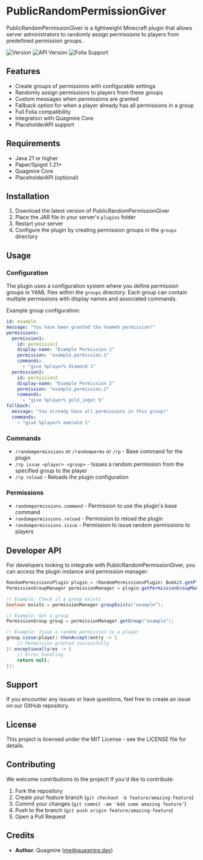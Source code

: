 # PublicRandomPermissionGiver

PublicRandomPermissionGiver is a lightweight Minecraft plugin that allows server administrators to randomly assign permissions to players from predefined permission groups.

![Version](https://img.shields.io/badge/version-1.0.0-blue.svg)
![API Version](https://img.shields.io/badge/api--version-1.21-yellow.svg)
![Folia Support](https://img.shields.io/badge/folia--support-yes-brightgreen.svg)

## Features

- Create groups of permissions with configurable settings
- Randomly assign permissions to players from these groups
- Custom messages when permissions are granted
- Fallback option for when a player already has all permissions in a group
- Full Folia compatibility
- Integration with Quagmire Core
- PlaceholderAPI support

## Requirements

- Java 21 or higher
- Paper/Spigot 1.21+
- Quagmire Core
- PlaceholderAPI (optional)

## Installation

1. Download the latest version of PublicRandomPermissionGiver
2. Place the JAR file in your server's `plugins` folder
3. Restart your server
4. Configure the plugin by creating permission groups in the `groups` directory

## Usage

### Configuration

The plugin uses a configuration system where you define permission groups in YAML files within the `groups` directory. Each group can contain multiple permissions with display names and associated commands.

Example group configuration:

```yaml
id: example
message: "You have been granted the %name% permission!"
permissions:
  permission1:
    id: permission1
    display-name: "Example Permission 1"
    permission: "example.permission.1"
    commands:
      - "give %player% diamond 1"
  permission2:
    id: permission2
    display-name: "Example Permission 2"
    permission: "example.permission.2"
    commands:
      - "give %player% gold_ingot 5"
fallback:
  message: "You already have all permissions in this group!"
  commands:
    - "give %player% emerald 1"
```

### Commands

- `/randompermissions` or `/randomperms` or `/rp` - Base command for the plugin
- `/rp issue <player> <group>` - Issues a random permission from the specified group to the player
- `/rp reload` - Reloads the plugin configuration

### Permissions

- `randompermissions.command` - Permission to use the plugin's base command
- `randompermissions.reload` - Permission to reload the plugin
- `randompermissions.issue` - Permission to issue random permissions to players

## Developer API

For developers looking to integrate with PublicRandomPermissionGiver, you can access the plugin instance and permission manager:

```java
RandomPermissionsPlugin plugin = (RandomPermissionsPlugin) Bukkit.getPluginManager().getPlugin("RandomPermissions");
PermissionGroupManager permissionManager = plugin.getPermissionGroupManager();

// Example: Check if a group exists
boolean exists = permissionManager.groupExists("example");

// Example: Get a group
PermissionGroup group = permissionManager.getGroup("example");

// Example: Issue a random permission to a player
group.issue(player).thenAccept(entry -> {
    // Permission granted successfully
}).exceptionally(ex -> {
    // Error handling
    return null;
});
```

## Support

If you encounter any issues or have questions, feel free to create an issue on our GitHub repository.

## License

This project is licensed under the MIT License - see the LICENSE file for details.

## Contributing

We welcome contributions to the project! If you'd like to contribute:

1. Fork the repository
2. Create your feature branch (`git checkout -b feature/amazing-feature`)
3. Commit your changes (`git commit -am 'Add some amazing feature'`)
4. Push to the branch (`git push origin feature/amazing-feature`)
5. Open a Pull Request

## Credits

- **Author**: Quagmire (me@quagmire.dev) 